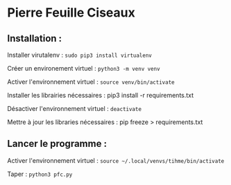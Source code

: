 # Pierre Feuille Ciseaux

## Installation :

Installer virutalenv : `sudo pip3 install virtualenv`

Créer un environement virtuel : `python3 -m venv venv`

Activer l'environnement virtuel : `source venv/bin/activate`

Installer les librairies nécessaires : pip3 install -r requirements.txt

Désactiver l'environnement virtuel : `deactivate`

Mettre à jour les libraries nécessaires : pip freeze > requirements.txt

## Lancer le programme :

Activer l'environnement virtuel : `source ~/.local/venvs/tihme/bin/activate`

Taper : `python3 pfc.py`
